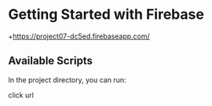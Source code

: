 # Getting Started with Firebase

+https://project07-dc5ed.firebaseapp.com/

## Available Scripts

In the project directory, you can run:

click url 
